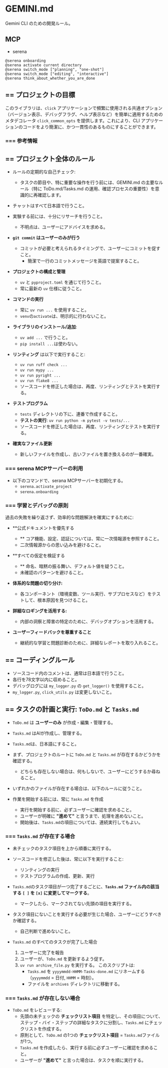 # GEMINI.md

Gemini CLI のための開発ルール。

## MCP

- serena

``` text
@serena onboarding
@serena activate current directory
@serena switch_mode ["planning", "one-shot"]
@serena switch_mode ["editing", "interactive"]
@serena think_about_whether_you_are_done
```


## == プロジェクトの目標

このライブラリは、`click` アプリケーションで頻繁に使用される共通オプション（バージョン表示、デバッグフラグ、ヘルプ表示など）を簡単に適用するためのメタデコレータ `click_common_opts` を提供します。これにより、CLI アプリケーションのコードをより簡潔に、かつ一貫性のあるものにすることができます。


### === 参考情報


## == プロジェクト全体のルール

- ルールの定期的な自己チェック:
  * タスクの節目や、特に重要な操作を行う前には、GEMINI.md の主要なルール（特に
     ToDo.md/Tasks.md の運用、確認プロセスの重要性）を意識的に再確認します。

- チャットはすべて日本語で行うこと。

- 実験する前には、十分にリサーチを行うこと。
  - 不明点は、ユーザーにアドバイスを求める。

- **`git commit` はユーザーのみが行う**
  - コミットが必要と考えられるタイミングで、ユーザーにコミットを促すこと。
    - 簡潔で一行のコミットメッセージを英語で提案すること。

- **プロジェクトの構成と管理**
  - `uv` と `pyproject.toml` を通じて行うこと。
  - 常に最新の `uv` 仕様に従うこと。

- **コマンドの実行**
  - 常に `uv run ...` を使用すること。
  - `venv`の`activate`は、明示的に行わないこと。

- **ライブラリのインストール/追加**:
  - `uv add ...` で行うこと。
  - `pip install ...`は使わない。

- **リンティング** は以下で実行すること:
  - `uv run ruff check ...`
  - `uv run mypy ...`
  - `uv run pyright ...`
  - `uv run flake8 ...`
  - ソースコードを修正した場合は、再度、リンティングとテストを実行する。

- **テストプログラム**
  - `tests` ディレクトリの下に、連番で作成すること。
  - **テストの実行**: `uv run python -m pytest -v tests/...`
  - ソースコードを修正した場合は、再度、リンティングとテストを実行する。

- **確実なファイル更新**
  - 新しいファイルを作成し、古いファイルを置き換えるのが一番確実。

### === serena MCPサーバーの利用

- 以下のコマンドで、serana MCPサーバーを初期化する。
  - `serena.activate_project`
  - `serena.onboarding`
 
### === 学習とデバッグの原則

過去の失敗を繰り返さず、効率的な問題解決を確実にするために:

- **公式ドキュメントを優先する
  - ** コア機能、設定、認証については、常に一次情報源を参照すること。
  - 二次情報源からの思い込みを避けること。

- **すべての仮定を検証する
  - ** 命名、暗黙の振る舞い、デフォルト値を疑うこと。
  - 未確認のパターンを避けること。

- **体系的な問題の切り分け:**
  -  各コンポーネント（環境変数、ツール実行、サブプロセスなど）をテストして、根本原因を見つけること。

- **詳細なロギングを活用する:**
  -  内部の洞察と障害の特定のために、デバッグオプションを活用する。

- **ユーザーフィードバックを尊重すること**
  -  継続的な学習と問題診断のために、詳細なレポートを取り入れること。


## == コーディングルール

- ソースコード内のコメントは、通常は日本語で行うこと。
- 各行を78文字以内に収めること。
- デバッグログには `my_logger.py` の `get_logger()` を使用すること。
- `my_logger.py`, `click_utils.py` は変更しないこと。


## == タスクの計画と実行: `ToDo.md` と `Tasks.md`

- `ToDo.md` は **ユーザーのみ** が作成・編集・管理する。
- `Tasks.md` はAIが作成し、管理する。
- `Tasks.md`は、日本語にすること。

- まず、プロジェクトのルートに `ToDo.md` と `Tasks.md` が存在するかどうかを確認する。
  - どちらも存在しない場合は、何もしないで、ユーザーにどうするか尋ねること。

- いずれかのファイルが存在する場合は、以下のルールに従うこと。

- 作業を開始する前には、常に `Tasks.md` を作成
  - 実行を開始する前に、必ずユーザーに確認を求めること。
  - ユーザーが明確に **"進めて"** と言うまで、処理を進めないこと。
  - 開始後は、`Tasks.md`の項目については、連続実行してもよい。

### === `Tasks.md` が存在する場合

- 未チェックのタスク項目を上から順番に実行する。
- ソースコードを修正した後は、常に以下を実行すること:
  - リンティングの実行
  - テストプログラムの作成、更新、実行

- `Tasks.md`のタスク項目が一つ完了するごとに、**`Tasks.md` ファイル内の該当する `[ ]` を `[x]` に変更してマークする**。
  - マークしたら、マークされてない先頭の項目を実行する。

- タスク項目にないことを実行する必要が生じた場合、ユーザーにどうすべきか確認する。
  - 自己判断で進めないこと。

- `Tasks.md` のすべてのタスクが完了した場合
  1. ユーザーに完了を報告
  2. ユーザーが、`ToDo.md` を更新するよう促す。
  2. `uv run archive_file.py` を実行する。
     このスクリプトは:
     - `Tasks.md` を `yyyymmdd-HHMM-Tasks-done.md` にリネームする
       （`yyyymmdd` = 日付, `HHMM` = 時刻）。
     - ファイルを `archives` ディレクトリに移動する。

### === `Tasks.md` が存在しない場合

- `ToDo.md` をレビューする:
  - 先頭の未チェックの **チェックリスト項目** を特定し、その項目について、ステップ・バイ・ステップの詳細なタスクに分割し、`Tasks.md` にチェックリストを作成する。
  - 原則として、`ToDo.md` の1つの **チェックリスト項目** = `Tasks.md`ファイルが1つ。
  - `Tasks.md` を作成したら、実行する前に必ずユーザーに確認を求めること。
  - ユーザーが **"進めて"** と言った場合は、タスクを順に実行する。
